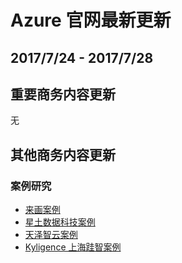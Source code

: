 <properties
	pageTitle="Azure 官网本周更新 | Azure"
    description="Azure 官网本周更新"
    services=""
    documentationCenter=""
    authors=""
    manager=""
    editor=""
    tags=""/>

<tags ms.service="weekly-updates" ms.date="" wacn.date="" wacn.lang="cn"/>

# Azure 官网最新更新
## 2017/7/24 - 2017/7/28
## 重要商务内容更新
无

## 其他商务内容更新
### 案例研究
<ul>
<li><a id="weekly-updates-7-24_casestudy-laihua" href="/partnerancasestudy/case-studies/laihua/">来画案例</a></li>
<li><a id="weekly-updates-7-24_casestudy-c2engine" href="/partnerancasestudy/case-studies/c2engine/">星土数据科技案例</a></li>
<li><a id="weekly-updates-7-24_casestudy-cyberinsight" href="/partnerancasestudy/case-studies/cyberinsight/">天泽智云案例</a></li>
<li><a id="weekly-updates-7-24_casestudy-kyligence" href="/partnerancasestudy/case-studies/kyligence/">Kyligence 上海跬智案例</a></li>
</ul>